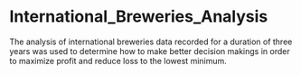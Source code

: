 # International_Breweries_Analysis
The analysis of international breweries data recorded for a duration of three years was used to determine how to make better decision makings in order to maximize profit and reduce loss to the lowest minimum.
